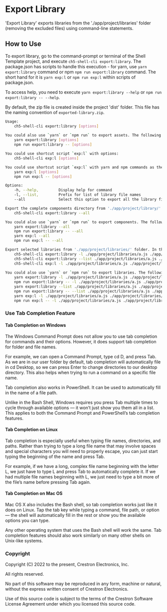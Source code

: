 # Export Library

'Export Library' exports libraries from the './app/project/libraries' folder (removing the excluded files) using command-line statements.

## How to Use

To export library, go to the command-prompt or terminal of the Shell Template project, and execute `ch5-shell-cli export:library`.
The package.json has scripts to handle this execution - for yarn, use `yarn export:library` command or npm  `npm run export:library` command. The short hand for it is `yarn exp:l` or `npm run exp:l` within scripts of package.json.

To access help, you need to execute `yarn export:library --help` or `npm run export:library -- --help`.

By default, the zip file is created inside the project 'dist' folder. This file has the naming convention of `exported-library.zip`.

```bash
Usage: 
    ch5-shell-cli export:library [options]
    
You could also use `yarn` or `npm run` to export assets. The following are the commands:
    yarn export:library [options]
    npm run export:library -- [options]

You could use shortcut script `exp:l` with options:
    ch5-shell-cli exp:l [options]

You could use shortcut script `exp:l` with yarn and npm commands as the following:
    yarn exp:l [options]
    npm run exp:l -- [options]

Options:
    -h, --help,         Display help for command
    -l, --list,         Prefix for list of library file names
    --all               Select this option to export all the library files

Export the complete components directory from './app/project/library/' folder. To achieve this, use the below commands:
    ch5-shell-cli export:library --all

You could also use `yarn` or `npm run` to export components. The following are the commands:
    yarn export:library --all
    npm run export:library -- --all
    yarn exp:l --all
    npm run exp:l -- --all

Export selected libraries from './app/project/libraries/' folder. In this case, the {fileNames} are mandatory in the command-prompt. The filename must follow the complete path starting from './app/project/libraries/....'. Only file names can be provided here (no folder paths). Multiple file names can be provided in the command-prompt. To achieve this, use the below commands:
    ch5-shell-cli export:library -l ./app/project/libraries/a.js ./app/project/libraries/b.js
    ch5-shell-cli export:library --list ./app/project/libraries/a.js ./app/project/libraries/b.js
    ch5-shell-cli exp:l -l ./app/project/libraries/a.js ./app/project/libraries/b.js
    
You could also use `yarn` or `npm run` to export libraries. The following are the commands:    
    yarn export:library -l ./app/project/libraries/a.js ./app/project/libraries/b.js
    npm run export:library -- -l ./app/project/libraries/a.js ./app/project/libraries/b.js
    yarn export:library --list ./app/project/libraries/a.js ./app/project/libraries/b.js
    npm run export:library -- --list ./app/project/libraries/a.js ./app/project/libraries/b.js
    yarn exp:l -l ./app/project/libraries/a.js ./app/project/libraries/b.js
    npm run exp:l -- -l ./app/project/libraries/a.js ./app/project/libraries/b.js

```

### Use Tab Completion Feature

#### Tab Completion on Windows

The Windows Command Prompt does not allow you to use tab completion for commands and their options. However, it does support tab completion for folder and file names.

For example, we can open a Command Prompt, type cd D, and press Tab. As we are in our user folder by default, tab completion will automatically file in cd Desktop, so we can press Enter to change directories to our desktop directory. This also helps when trying to run a command on a specific file name.

Tab completion also works in PowerShell. It can be used to automatically fill in the name of a file path.

Unlike in the Bash Shell, Windows requires you press Tab multiple times to cycle through available options — it won’t just show you them all in a list. This applies to both the Command Prompt and PowerShell’s tab completion features.

#### Tab Completion on Linux

Tab completion is especially useful when typing file names, directories, and paths. Rather than trying to type a long file name that may involve spaces and special characters you will need to properly escape, you can just start typing the beginning of the name and press Tab.

For example, if we have a long, complex file name beginning with the letter L, we just have to type L and press Tab to automatically complete it. If we had multiple file names beginning with L, we just need to type a bit more of the file’s name before pressing Tab again.

#### Tab Completion on Mac OS

Mac OS X also includes the Bash shell, so tab completion works just like it does on Linux. Tap the tab key while typing a command, file path, or option — the shell will automatically fill in the rest or show you the available options you can type.

Any other operating system that uses the Bash shell will work the same. Tab completion features should also work similarly on many other shells on Unix-like systems.


### Copyright

Copyright (C) 2022 to the present, Crestron Electronics, Inc.

All rights reserved.

No part of this software may be reproduced in any form, machine
or natural, without the express written consent of Crestron Electronics.

Use of this source code is subject to the terms of the Crestron Software License Agreement
under which you licensed this source code.